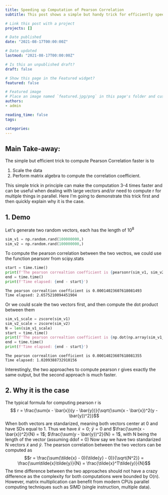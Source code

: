 ```yaml
---
title: Speeding up Computation of Pearson Correlation
subtitle: This post shows a simple but handy trick for efficiently speeding up pearson correlation computation. This is also the first trick used by FCMA to speed up its computation. Specifically, pearson correlation could be done use matrix multiplication after standardization (e.g., zscore)

# Link this post with a project
projects: []

# Date published
date: "2021-08-17T00:00:00Z"

# Date updated
lastmod: "2021-08-17T00:00:00Z"

# Is this an unpublished draft?
draft: false

# Show this page in the Featured widget?
featured: false

# Featured image
# Place an image named `featured.jpg/png` in this page's folder and customize its options here.
authors:
- admin

reading_time: false
tags:

categories:
---
```


## **Main Take-away:**
The simple but efficient trick to compute Pearson Correlation faster is to 
1. Scale the data
2. Perform matrix algebra to compute the correlation coefficient. <br>

This simple trick in principle can make the computation 3-4 times faster and can be useful when dealing with large vectors and/or need to compute r for multiple things in parallel. Here I'm going to demonstrate this trick first and then quickly explain why it is the case. 

## **1. Demo**
Let's generate two random vectors, each has the length of $10^8$


```python
sim_v1 = np.random.rand(100000000,)
sim_v2 = np.random.rand(100000000,)
```

To compute the pearson correlation between the two vectros, we could use the function pearsonr from scipy.stats


```python
start = time.time()
print(f'The pearson correaltion coefficient is {pearsonr(sim_v1, sim_v2)[0]}')
end = time.time()
print(f'Time elapsed: {end - start}')
```

    The pearson correaltion coefficient is 0.00014023607618081493
    Time elapsed: 2.6575210094451904


Or we could scale the two vectors first, and then compute the dot product between them


```python
sim_v1_scale = zscore(sim_v1)
sim_v2_scale = zscore(sim_v2)
N = len(sim_v1_scale)
start = time.time()
print(f'The pearson correaltion coefficient is {np.dot(np.array(sim_v1_scale), np.array(sim_v2_scale))/N}')
end = time.time()
print(f'Time elapsed: {end - start}')
```

    The pearson correaltion coefficient is 0.00014023607618081355
    Time elapsed: 1.0209388732910156


Interestingly, the two approaches to compute pearson r gives exactly the same output, but the second approach is much faster.  

## **2. Why it is the case**

The typical formula for computing pearson r is $$ r = \frac{\sum(x - \bar{x})(y - \bar{y})}{\sqrt{\sum(x - \bar{x})^2(y - \bar{y})^2}}$$
When both vectors are standarized, meaning both vectors center at 0 and have SDs equal to 1. Thus we have $\bar{x} = 0$; $\bar{y} = 0$ and $\frac{\sum(x - \bar{x})^2}{N} = 1$; $\frac{\sum(y - \bar{y})^2}{N} = 1$, with N being the length of the vector (assuming ddof = 0)
Now say we have two standarized N vectors $\tilde{x}$ and $\tilde{y}$. The pearson correlation between the two vectors can be computed as $$r = \frac{\sum(\tilde{x} - 0)(\tilde{y} - 0)}{\sqrt{N^2}} = \frac{\sum\tilde{x}\tilde{y}}{N} = \frac{\tilde{x}^T\tilde{y}}{N}$$
The time difference between the two approaches should not have a crazy difference as the complexity for both computations were bounded by O(n). However, matrix multiplication can benefit from modern CPUs parallel computing techniques such as SIMD (single instruction, multiple data). 
